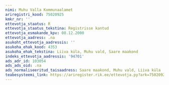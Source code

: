 ```yaml
---
nimi: Muhu Valla Kommunaalamet
ariregistri_kood: 75020925
kmkr_nr: ''
ettevotja_staatus: R
ettevotja_staatus_tekstina: Registrisse kantud
ettevotja_esmakande_kpv: 08.12.2000
ettevotja_aadress: .na
asukoht_ettevotja_aadressis: ''
asukoha_ehak_kood: 4353
asukoha_ehak_tekstina: Liiva küla, Muhu vald, Saare maakond
indeks_ettevotja_aadressis: '94701'
ads_adr_id: 103054
ads_ads_oid: .na
ads_normaliseeritud_taisaadress: Saare maakond, Muhu vald, Liiva küla
teabesysteemi_link: https://ariregister.rik.ee/ettevotja.py?ark=75020925&ref=rekvisiidid
---
```

